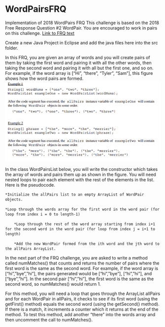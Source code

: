 # WordPairsFRQ
Implementation of 2018 WordPairs FRQ
This challenge is based on the 2018 Free Response Question #2 WordPair. You are encouraged to work in pairs on this challenge.
[Link to FRQ text](https://secure-media.collegeboard.org/ap/pdf/ap18-frq-computer-science-a.pdf#page=7)

Create a new Java Project in Eclipse and add the java files here into the src folder.

In this FRQ, you are given an array of words and you will create pairs of them by taking the first word and pairing it with all the other words, then taking the second word and pairing it with all but the first one, and so on. For example, if the word array is [“Hi”, “there”, “Tyler”, “Sam”], this figure shows how the word pairs are formed.
![example](WordPairExamples.png)

In the class WordPairsList below, you will write the constructor which takes the array of words and pairs them up as shown in the figure. You will need nested loops to pair each element with the rest of the elements in the list. Here is the pseudocode.
```
*Initialize the allPairs list to an empty ArrayList of WordPair objects.

*Loop through the words array for the first word in the word pair (for loop from index i = 0 to length-1)

    *Loop through the rest of the word array starting from index i+1 for the second word in the word pair (for loop from index j = i+1 to length)

    *Add the new WordPair formed from the ith word and the jth word to the allPairs ArrayList.
```
In the next part of the FRQ challenge, you are asked to write a method called numMatches() that counts and returns the number of pairs where the first word is the same as the second word. For example, if the word array is [“hi”,”bye”,”hi”], the pairs generated would be [“hi”,”bye”], [“hi”,”hi”], and [“bye”,”hi”]. In the second pair [“hi”,”hi”], the first word is the same as the second word, so numMatches() would return 1.

For this method, you will need a loop that goes through the ArrayList allPairs and for each WordPair in allPairs, it checks to see if its first word (using the getFirst() method) equals the second word (using the getSecond() method). If there is a match, it increments a counter which it returns at the end of the method. To test this method, add another “there” into the words array and then uncomment the call to numMatches().
